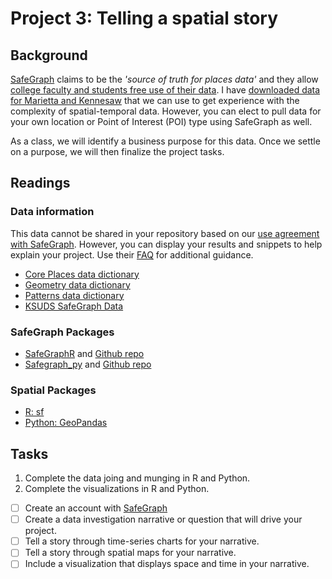 # Project 3: Telling a spatial story

## Background

[SafeGraph](https://www.safegraph.com/) claims to be the _'source of truth for places data'_ and they allow [college faculty and students free use of their data](https://www.safegraph.com/academics). I have [downloaded data for Marietta and Kennesaw](https://github.com/KSUDS/safegraph_data) that we can use to get experience with the complexity of spatial-temporal data. However, you can elect to pull data for your own location or Point of Interest (POI) type using SafeGraph as well.

As a class, we will identify a business purpose for this data.  Once we settle on a purpose, we will then finalize the project tasks.

## Readings

### Data information

This data cannot be shared in your repository based on our [use agreement with SafeGraph](https://shop.safegraph.com/terms-of-service/).  However, you can display your results and snippets to help explain your project. Use their [FAQ](https://docs.google.com/document/d/1h-pkpIZWeynF3_BcylRmgeWS7282kIUGoM0TSSIUhgM/edit#) for additional guidance.

- [Core Places data dictionary](https://docs.safegraph.com/docs/core-places)
- [Geometry data dictionary](https://docs.safegraph.com/docs/geometry-data)
- [Patterns data dictionary](https://docs.safegraph.com/docs/monthly-patterns)
- [KSUDS SafeGraph Data](https://github.com/KSUDS/safegraph_data)

### SafeGraph Packages

- [SafeGraphR](https://safegraphinc.github.io/SafeGraphR/) and [Github repo](https://github.com/SafeGraphInc/SafeGraphR)
- [Safegraph_py](https://colab.research.google.com/drive/1V7hnyYuY_dUXQEPkCMZkgMuBFQV4iA_4?usp=sharing) and [Github repo](https://github.com/SafeGraphInc/safegraph_py)

### Spatial Packages

- [R: sf](https://r-spatial.github.io/sf/)
- [Python: GeoPandas](https://geopandas.org/docs.html)

## Tasks

1. Complete the data joing and munging in R and Python.
2. Complete the visualizations in R and Python.

- [ ] Create an account with [SafeGraph](https://www.safegraph.com/academics)
- [ ] Create a data investigation narrative or question that will drive your project.
- [ ] Tell a story through time-series charts for your narrative.
- [ ] Tell a story through spatial maps for your narrative.
- [ ] Include a visualization that displays space and time in your narrative.
